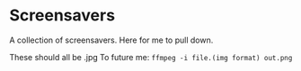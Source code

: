 # Screensavers

A collection of screensavers. Here for me to pull down.

These should all be .jpg
To future me:
`ffmpeg -i file.(img format) out.png`
